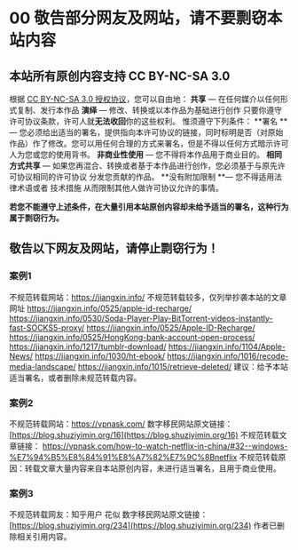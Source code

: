# 00 敬告部分网友及网站，请不要剽窃本站内容


## 本站所有原创内容支持 CC BY-NC-SA 3.0

根据 [CC BY-NC-SA 3.0 授权协议](https://creativecommons.org/licenses/by-nc-sa/3.0/hk/deed.zh)，您可以自由地：
**共享** — 在任何媒介以任何形式复制、发行本作品
**演绎** — 修改、转换或以本作品为基础进行创作
只要你遵守许可协议条款，许可人就**无法收回**你的这些权利。
惟须遵守下列条件：
**署名 **— 您必须给出适当的署名，提供指向本许可协议的链接，同时标明是否（对原始作品）作了修改。您可以用任何合理的方式来署名，但是不得以任何方式暗示许可人为您或您的使用背书。
**非商业性使用** — 您不得将本作品用于商业目的。
**相同方式共享** — 如果您再混合、转换或者基于本作品进行创作，您必须基于与原先许可协议相同的许可协议 分发您贡献的作品。
**没有附加限制 **— 您不得适用法律术语或者 技术措施 从而限制其他人做许可协议允许的事情。


**若您不能遵守上述条件，在大量引用本站原创内容却未给予适当的署名，这种行为属于剽窃行为。**

## 敬告以下网友及网站，请停止剽窃行为！



### 案例1
不规范转载网站：https://jiangxin.info/
不规范转载较多，仅列举抄袭本站的文章网址
https://jiangxin.info/0525/apple-id-recharge/
https://jiangxin.info/0530/Soda-Player-Play-BitTorrent-videos-instantly-fast-SOCKS5-proxy/
https://jiangxin.info/0525/Apple-ID-Recharge/
https://jiangxin.info/0525/HongKong-bank-account-open-process/
https://jiangxin.info/1217/tumblr-download/
https://jiangxin.info/1104/Apple-News/
https://jiangxin.info/1030/ht-ebook/
https://jiangxin.info/1016/recode-media-landscape/
https://jiangxin.info/1015/retrieve-deleted/
建议：给予本站适当署名，或者删除未规范转载内容。

### 案例2

不规范转载网站：https://vpnask.com/
数字移民网站原文链接：[https://blog.shuziyimin.org/16](https://blog.shuziyimin.org/16)
不规范转载文章链接：
https://vpnask.com/how-to-watch-netflix-in-china/#32--windows-%E7%94%B5%E8%84%91%E8%A7%82%E7%9C%8Bnetflix
不规范转载原因：转载文章大量内容来自本站原创内容，未进行适当署名，且用于商业使用。

### 案例3
不规范转载网友：知乎用户 花似
数字移民网站原文链接： [https://blog.shuziyimin.org/234](https://blog.shuziyimin.org/234)
作者已删除相关引用内容。